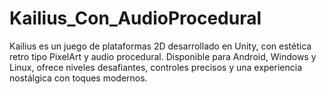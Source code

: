 # Kailius_Con_AudioProcedural
Kailius es un juego de plataformas 2D desarrollado en Unity, con estética retro tipo PixelArt y audio procedural. Disponible para Android, Windows y Linux, ofrece niveles desafiantes, controles precisos y una experiencia nostálgica con toques modernos.
